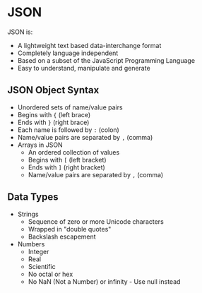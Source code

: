 # JSON

JSON is:  

* A lightweight text based data-interchange format
* Completely language independent
* Based on a subset of the JavaScript Programming Language
* Easy to understand, manipulate and generate

## JSON Object Syntax

* Unordered sets of name/value pairs
* Begins with `{` (left brace)
* Ends with `}` (right brace)
* Each name is followed by `:` (colon)
* Name/value pairs are separated by `,` (comma)
* Arrays in JSON
  * An ordered collection of values
  * Begins with `[` (left bracket)
  * Ends with `]` (right bracket)
  * Name/value pairs are separated by `,` (comma)

## Data Types

* Strings
  * Sequence of zero or more Unicode characters
  * Wrapped in "double quotes"
  * Backslash escapement
* Numbers
  * Integer
  * Real
  * Scientific
  * No octal or hex
  * No NaN (Not a Number) or infinity - Use null instead